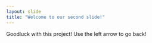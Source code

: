 ```yaml
---
layout: slide
title: "Welcome to our second slide!"
---
```

Goodluck with this project!
Use the left arrow to go back!
